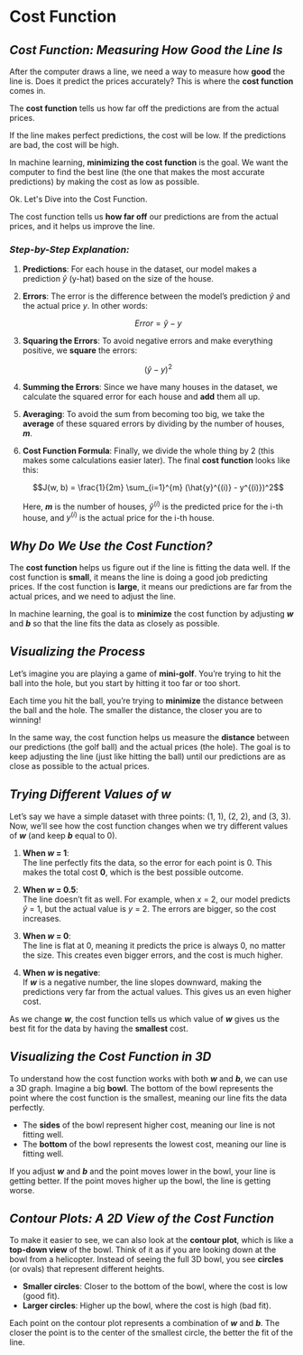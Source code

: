 # Cost Function

## ***Cost Function: Measuring How Good the Line Is***

After the computer draws a line, we need a way to measure how **good** the line is. Does it predict the prices accurately? This is where the **cost function** comes in. 

The **cost function** tells us how far off the predictions are from the actual prices. 

If the line makes perfect predictions, the cost will be low. If the predictions are bad, the cost will be high.

In machine learning, **minimizing the cost function** is the goal. We want the computer to find the best line (the one that makes the most accurate predictions) by making the cost as low as possible.

Ok. Let's Dive into the Cost Function.

The cost function tells us **how far off** our predictions are from the actual prices, and it helps us improve the line.

### ***Step-by-Step Explanation:***

1. **Predictions**: For each house in the dataset, our model makes a prediction $\hat{y}$ (y-hat) based on the size of the house.

2. **Errors**: The error is the difference between the model’s prediction $\hat{y}$ and the actual price $y$. In other words:

    $$Error = \hat{y} - y$$

3. **Squaring the Errors**: To avoid negative errors and make everything positive, we **square** the errors:

   $$(\hat{y} - y)^2$$

4. **Summing the Errors**: Since we have many houses in the dataset, we calculate the squared error for each house and **add** them all up.

5. **Averaging**: To avoid the sum from becoming too big, we take the **average** of these squared errors by dividing by the number of houses, **$m$**.

6. **Cost Function Formula**: Finally, we divide the whole thing by 2 (this makes some calculations easier later). The final **cost function** looks like this:

    $$J(w, b) = \frac{1}{2m} \sum_{i=1}^{m} (\hat{y}^{(i)} - y^{(i)})^2$$

   Here, **$m$** is the number of houses, $\hat{y}^{(i)}$ is the predicted price for the i-th house, and ${y}^{(i)}$ is the actual price for the i-th house.

## ***Why Do We Use the Cost Function?***

The **cost function** helps us figure out if the line is fitting the data well. If the cost function is **small**, it means the line is doing a good job predicting prices. If the cost function is **large**, it means our predictions are far from the actual prices, and we need to adjust the line.

In machine learning, the goal is to **minimize** the cost function by adjusting **$w$** and **$b$** so that the line fits the data as closely as possible.

## ***Visualizing the Process***

Let’s imagine you are playing a game of **mini-golf**. You’re trying to hit the ball into the hole, but you start by hitting it too far or too short. 

Each time you hit the ball, you’re trying to **minimize** the distance between the ball and the hole. The smaller the distance, the closer you are to winning!

In the same way, the cost function helps us measure the **distance** between our predictions (the golf ball) and the actual prices (the hole). The goal is to keep adjusting the line (just like hitting the ball) until our predictions are as close as possible to the actual prices.

## ***Trying Different Values of w***

Let’s say we have a simple dataset with three points: (1, 1), (2, 2), and (3, 3). Now, we’ll see how the cost function changes when we try different values of **$w$** (and keep **$b$** equal to 0).

1. **When $w$ = 1**:  
   The line perfectly fits the data, so the error for each point is 0. This makes the total cost **0**, which is the best possible outcome.
   
2. **When $w$ = 0.5**:  
   The line doesn’t fit as well. For example, when $x$ = 2, our model predicts $\hat{y}$ = 1, but the actual value is $y$ = 2. The errors are bigger, so the cost increases.
   
3. **When $w$ = 0**:  
   The line is flat at 0, meaning it predicts the price is always 0, no matter the size. This creates even bigger errors, and the cost is much higher.

4. **When $w$ is negative**:  
   If **$w$** is a negative number, the line slopes downward, making the predictions very far from the actual values. This gives us an even higher cost.

As we change **$w$**, the cost function tells us which value of **$w$** gives us the best fit for the data by having the **smallest** cost.

## ***Visualizing the Cost Function in 3D***

To understand how the cost function works with both **$w$** and **$b$**, we can use a 3D graph. Imagine a big **bowl**. The bottom of the bowl represents the point where the cost function is the smallest, meaning our line fits the data perfectly.

- The **sides** of the bowl represent higher cost, meaning our line is not fitting well.
- The **bottom** of the bowl represents the lowest cost, meaning our line is fitting well.

If you adjust **$w$** and **$b$** and the point moves lower in the bowl, your line is getting better. If the point moves higher up the bowl, the line is getting worse.

## ***Contour Plots: A 2D View of the Cost Function***

To make it easier to see, we can also look at the **contour plot**, which is like a **top-down view** of the bowl. Think of it as if you are looking down at the bowl from a helicopter. Instead of seeing the full 3D bowl, you see **circles** (or ovals) that represent different heights.

- **Smaller circles**: Closer to the bottom of the bowl, where the cost is low (good fit).
- **Larger circles**: Higher up the bowl, where the cost is high (bad fit).

Each point on the contour plot represents a combination of **$w$** and **$b$**. The closer the point is to the center of the smallest circle, the better the fit of the line.